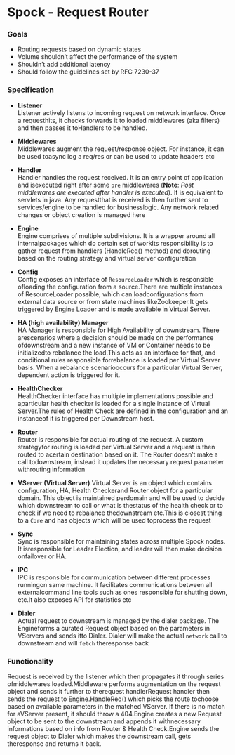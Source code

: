 # Spock - Request Router

### Goals
- Routing requests based on dynamic states
- Volume shouldn’t affect the performance of the system
- Shouldn’t add additional latency
- Should follow the guidelines set by RFC 7230-37

### Specification
- **Listener**   
Listener actively listens to incoming request on network interface. Once a requesthits, it checks forwards it to loaded middlewares (aka filters) and then passes it toHandlers to be handled.
- **Middlewares**   
Middlewares augment the request/response object. For instance, it can be used toasync log a req/res or can be used to update headers etc
- **Handler**   
Handler handles the request received. It is an entry point of application and isexecuted right after some `pre` middlewares (**Note**: *Post middlewares are executed after handler is executed*). It is equivalent to servlets in java. Any requestthat is received is then further sent to services/engine to be handled for businesslogic. Any network related changes or object creation is managed here
- **Engine**   
Engine comprises of multiple subdivisions. It is a wrapper around all internalpackages which do certain set of workIts responsibility is to gather request from handlers (HandleReq() method) and dorouting based on the routing strategy and virtual server configuration   
   
 - **Config**   
Config exposes an interface of `ResourceLoader` which is responsible ofloading the configuration from a source.There are multiple instances of ResourceLoader possible, which can loadconfigurations from external data source or from state machines likeZookeeper.It gets triggered by Engine Loader and is made available in Virtual Server.
 - **HA (high availability) Manager**   
HA Manager is responsible for High Availability of downstream. There arescenarios where a decision should be made on the performance ofdownstream and a new instance of VM or Container needs to be initializedto rebalance the load.This acts as an interface for that, and conditional rules responsible forrebalance is loaded per Virtual Server basis. When a rebalance scenariooccurs for a particular Virtual Server, dependent action is triggered for it.
 - **HealthChecker**   
HealthChecker interface has multiple implementations possible and aparticular health checker is loaded for a single instance of Virtual Server.The rules of Health Check are defined in the configuration and an instanceof it is triggered per Downstream host.
 - **Router**   
Router is responsible for actual routing of the request. A custom strategyfor routing is loaded per Virtual Server and a request is then routed to acertain destination based on it. The Router doesn’t make a call todownstream, instead it updates the necessary request parameter withrouting information
 - **VServer (Virtual Server)**
Virtual Server is an object which contains configuration, HA, Health Checkerand Router object for a particular domain. This object is maintained perdomain and will be used to decide which downstream to call or what is thestatus of the health check or to check if we need to rebalance thedownstream etc.This is closest thing to a `Core` and has objects which will be used toprocess the request
 - **Sync**   
Sync is responsible for maintaining states across multiple Spock nodes. It isresponsible for Leader Election, and leader will then make decision onfailover or HA.
 - **IPC**   
IPC is responsible for communication between different processes runningon same machine. It facilitates communications between all externalcommand line tools such as ones responsible for shutting down, etc.It also exposes API for statistics etc
 - **Dialer**   
Actual request to downstream is managed by the dialer package. The Engineforms a curated Request object based on the parameters in VServers and sends itto Dialer. Dialer will make the actual `network` call to downstream and will `fetch` theresponse back

### Functionality
Request is received by the listener which then propagates it through series ofmiddlewares loaded.Middleware performs augmentation on the request object and sends it further to therequest handlerRequest handler then sends the request to Engine.HandleReq() which picks the route tochoose based on available parameters in the matched VServer. If there is no match for aVServer present, it should throw a 404.Engine creates a new Request object to be sent to the downstream and appends it withnecessary informations based on info from Router & Health Check.Engine sends the request object to Dialer which makes the downstream call, gets theresponse and returns it back.
